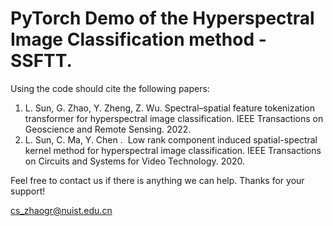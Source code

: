 # PyTorch Demo of the Hyperspectral Image Classification method - SSFTT.

Using the code should cite the following papers:

1. L. Sun, G. Zhao, Y. Zheng, Z. Wu. Spectral–spatial feature tokenization transformer for hyperspectral image classification. IEEE Transactions on Geoscience and Remote Sensing. 2022.
2. L. Sun, C. Ma, Y. Chen .  Low rank component induced spatial-spectral kernel method for hyperspectral image classification. IEEE Transactions on Circuits and Systems for Video Technology. 2020. 

Feel free to contact us if there is anything we can help. Thanks for your support!

cs_zhaogr@nuist.edu.cn 